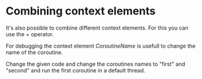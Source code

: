 # Combining context elements

It's also possible to combine different context elements. For this you can use the + operator.

For debugging the context element *CoroutineName* is usefull to change the name of the coroutine.

Change the given code and change the coroutines names to "first" and "second" and run 
the first coroutine in a default thread.